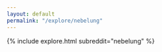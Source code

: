 ```yaml
---
layout: default
permalink: "/explore/nebelung"
---
```


{% include explore.html subreddit="nebelung" %}
